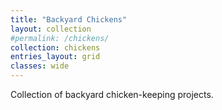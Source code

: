 ```yaml
---
title: "Backyard Chickens"
layout: collection
#permalink: /chickens/
collection: chickens
entries_layout: grid
classes: wide
---
```

Collection of backyard chicken-keeping projects.